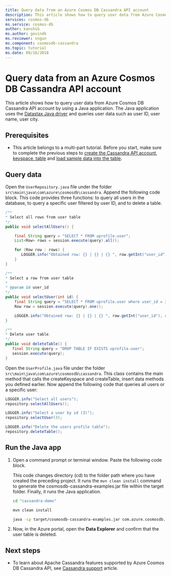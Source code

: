 ```yaml
---
title: Query data from an Azure Cosmos DB Cassandra API account
description: This article shows how to query user data from Azure Cosmos DB Cassandra API account by using a Java application.
services: cosmos-db
ms.service: cosmos-db
author: kanshiG
ms.author: govindk
ms.reviewer: sngun
ms.component: cosmosdb-cassandra
ms.topic: tutorial
ms.date: 09/18/2018
---
```


# Query data from an Azure Cosmos DB Cassandra API account

This article shows how to query user data from Azure Cosmos DB Cassandra API account by using a Java application. The Java application uses the [Datastax Java driver](https://github.com/datastax/java-driver) and queries user data such as user ID, user name, user city. 

## Prerequisites

* This article belongs to a multi-part tutorial. Before you start, make sure to complete the previous steps to [create the Cassandra API account, keyspace, table](create-cassandra-api-account-java.md) and [load sample data into the table](cassandra-api-load-data.md). 

## Query data

Open the `UserRepository.java` file under the folder `src\main\java\com\azure\cosmosdb\cassandra`. Append the following code block. This code provides three functions: to query all users in the database, to query a specific user filtered by user ID, and to delete a table. 

```java
/**
* Select all rows from user table
*/
public void selectAllUsers() {

    final String query = "SELECT * FROM uprofile.user";
    List<Row> rows = session.execute(query).all();

    for (Row row : rows) {
       LOGGER.info("Obtained row: {} | {} | {} ", row.getInt("user_id"), row.getString("user_name"), row.getString("user_bcity"));
    }
}

/**
* Select a row from user table
*
* @param id user_id
*/
public void selectUser(int id) {
    final String query = "SELECT * FROM uprofile.user where user_id = 3";
    Row row = session.execute(query).one();

    LOGGER.info("Obtained row: {} | {} | {} ", row.getInt("user_id"), row.getString("user_name"), row.getString("user_bcity"));
}

/**
* Delete user table.
*/
public void deleteTable() {
   final String query = "DROP TABLE IF EXISTS uprofile.user";
   session.execute(query);
}
```

Open the `UserProfile.java` file under the folder `src\main\java\com\azure\cosmosdb\cassandra`. This class contains the main method that calls the createKeyspace and createTable, insert data methods you defined earlier. Now append the following code that queries all users or a specific user:

```java
LOGGER.info("Select all users");
repository.selectAllUsers();

LOGGER.info("Select a user by id (3)");
repository.selectUser(3);

LOGGER.info("Delete the users profile table");
repository.deleteTable();
```

## Run the Java app
1. Open a command prompt or terminal window. Paste the following code block. 

   This code changes directory (cd) to the folder path where you have created the preceding project. It runs the `mvn clean install` command to generate the cosmosdb-cassandra-examples.jar file within the target folder. Finally, it runs the Java application.

   ```bash
   cd "cassandra-demo"
   
   mvn clean install
   
   java -cp target/cosmosdb-cassandra-examples.jar com.azure.cosmosdb.cassandra.examples.UserProfile
   ```

2. Now, in the Azure portal, open the **Data Explorer** and confirm that the user table is deleted.

## Next steps

* To learn about Apache Cassandra features supported by Azure Cosmos DB Cassandra API, see [Cassandra support](cassandra-support.md) article.

